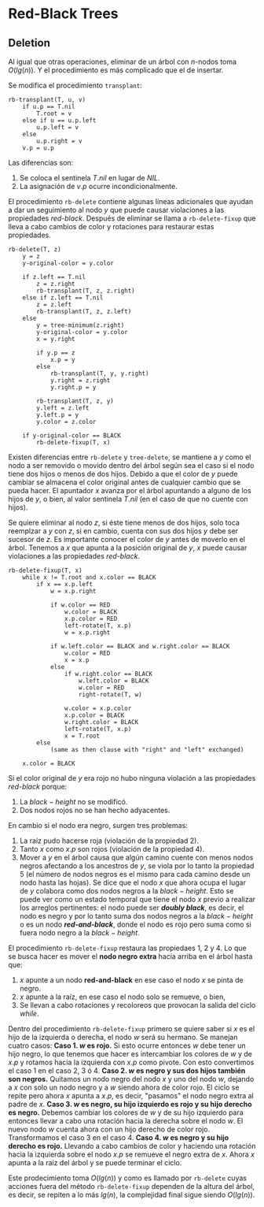 # Red-Black Trees

## Deletion
Al igual que otras operaciones, eliminar de un árbol con $n$-nodos toma $O(lg(n))$. Y el procedimiento es más complicado que el de insertar.

Se modifica el procedimiento `transplant`:

```
rb-transplant(T, u, v)
    if u.p == T.nil
        T.root = v
    else if u == u.p.left
        u.p.left = v
    else
        u.p.right = v
    v.p = u.p
```

Las diferencias son:
1. Se coloca el sentinela $T.nil$ en lugar de $NIL$.
2. La asignación de $v.p$ ocurre incondicionalmente.

El procedimiento `rb-delete` contiene algunas líneas adicionales que ayudan a dar un seguimiento al nodo $y$ que puede causar violaciones a las propiedades *red-black*. Después de eliminar se llama a `rb-delete-fixup` que lleva a cabo cambios de color y rotaciones para restaurar estas propiedades.

```
rb-delete(T, z)
    y = z
    y-original-color = y.color

    if z.left == T.nil
        z = z.right
        rb-transplant(T, z, z.right)
    else if z.left == T.nil
        z = z.left
        rb-transplant(T, z, z.left)
    else
        y = tree-minimum(z.right)
        y-original-color = y.color
        x = y.right

        if y.p == z
            x.p = y
        else
            rb-transplant(T, y, y.right)
            y.right = z.right
            y.right.p = y
        
        rb-transplant(T, z, y)
        y.left = z.left
        y.left.p = y
        y.color = z.color

    if y-original-color == BLACK
        rb-delete-fixup(T, x)
```

Existen diferencias entre `rb-delete` y `tree-delete`, se mantiene a $y$ como el nodo a ser removido o movido dentro del árbol según sea el caso si el nodo tiene dos hijos o menos de dos hijos. Debido a que el color de $y$ puede cambiar se almacena el color original antes de cualquier cambio que se pueda hacer. El apuntador $x$ avanza por el árbol apuntando a alguno de los hijos de $y$, o bien, al valor sentinela $T.nil$ (en el caso de que no cuente con hijos).

Se quiere eliminar al nodo $z$, si éste tiene menos de dos hijos, solo toca reemplzar a $y$ con $z$, si en cambio, cuenta con sus dos hijos $y$ debe ser sucesor de $z$. Es importante conocer el color de $y$ antes de moverlo en el árbol. Tenemos a $x$ que apunta a la posición original de $y$, $x$ puede causar violaciones a las propiedades *red-black*.

```
rb-delete-fixup(T, x)
    while x != T.root and x.color == BLACK
        if x == x.p.left
            w = x.p.right

            if w.color == RED
                w.color = BLACK
                x.p.color = RED
                left-rotate(T, x.p)
                w = x.p.right
            
            if w.left.color == BLACK and w.right.color == BLACK
                w.color = RED
                x = x.p
            else 
                if w.right.color == BLACK
                    w.left.color = BLACK
                    w.color = RED
                    right-rotate(T, w)
                
                w.color = x.p.color
                x.p.color = BLACK
                w.right.color = BLACK
                left-rotate(T, x.p)
                x = T.root
        else
            (same as then clause with "right" and "left" exchanged)
    
    x.color = BLACK
```

Si el color original de $y$ era rojo no hubo ninguna violación a las propiedades *red-black* porque:
1. La $black-height$ no se modificó.
2. Dos nodos rojos no se han hecho adyacentes.

En cambio si el nodo era negro, surgen tres problemas:
1. La raíz pudo hacerse roja (violación de la propiedad 2).
2. Tanto $x$ como $x.p$ son rojos (violación de la propiedad 4).
3. Mover a $y$ en el árbol causa que algún camino cuente con menos nodos negros afectando a los ancestros de $y$, se viola por lo tanto la propiedad 5 (el número de nodos negros es el mismo para cada camino desde un nodo hasta las hojas). Se dice que el nodo $x$ que ahora ocupa el lugar de $y$ colabora como dos nodos negros a la $black-height$. Esto se puede ver como un estado temporal que tiene el nodo $x$ previo a realizar los arreglos pertinentes: el nodo puede ser ***doubly black***, es decir, el nodo es negro y por lo tanto suma dos nodos negros a la $black-height$ o es un nodo ***red-and-black***, donde el nodo es rojo pero suma como si fuera nodo negro a la $black-height$.

El procedimiento `rb-delete-fixup` restaura las propiedaes 1, 2 y 4. Lo que se busca hacer es mover el **nodo negro extra** hacia arriba en el árbol hasta que:
1. $x$ apunte a un nodo **red-and-black** en ese caso el nodo $x$ se pinta de negro.
2. $x$ apunte a la raíz, en ese caso el nodo solo se remueve, o bien,
3. Se llevan a cabo rotaciones y recoloreos que provocan la salida del ciclo *while*.

Dentro del procedimiento `rb-delete-fixup` primero se quiere saber si $x$ es el hijo de la izquierda o derecha, el nodo $w$ será su hermano. Se manejan cuatro casos:
**Caso 1. $w$ es rojo.** Si esto ocurre entonces $w$ debe tener un hijo negro, lo que tenemos que hacer es intercambiar los colores de $w$ y de $x.p$ y rotamos hacia la izquierda con $x.p$ como pivote. Con esto convertimos el caso 1 en el caso 2, 3 ó 4.
**Caso 2. $w$ es negro y sus dos hijos también son negros.** Quitamos un nodo negro del nodo $x$ y uno del nodo $w$, dejando a $x$ con solo un nodo negro y a $w$ siendo ahora de color rojo. El ciclo se repite pero ahora $x$ apunta a $x.p$, es decir, "pasamos" el nodo negro extra al padre de $x$.
**Caso 3. $w$ es negro, su hijo izquierdo es rojo y su hijo derecho es negro.** Debemos cambiar los colores de $w$ y de su hijo izquierdo para entonces llevar a cabo una rotación hacia la derecha sobre el nodo $w$. El nuevo nodo $w$ cuenta ahora con un hijo derecho de color rojo. Transformamos el caso 3 en el caso 4.
**Caso 4. $w$ es negro y su hijo derecho es rojo.** Llevando a cabo cambios de color y haciendo una rotación hacia la izquierda sobre el nodo $x.p$ se remueve el negro extra de $x$. Ahora $x$ apunta a la raíz del árbol y se puede terminar el ciclo.

Este prodecimiento toma $O(lg(n))$ y como es llamado por `rb-delete` cuyas acciones fuera del método `rb-delete-fixup` dependen de la altura del árbol, es decir, se repiten a lo más $lg(n)$, la complejidad final sigue siendo $O(lg(n))$.
